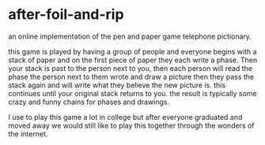 # after-foil-and-rip
an online implementation of the pen and paper game telephone pictionary.

this game is played by having a group of people and everyone begins with a stack of paper and on the first piece of paper
they each write a phase. Then your stack is past to the person next to you, then each person will read the phase the person 
next to them wrote and draw a picture then they pass the stack again and will write what they believe the new picture is. 
this continues until your original stack returns to you. the result is typically some crazy and funny chains for phases and
drawings.

I use to play this game a lot in college but after everyone graduated and moved away we would still like to play this together
through the wonders of the internet. 
